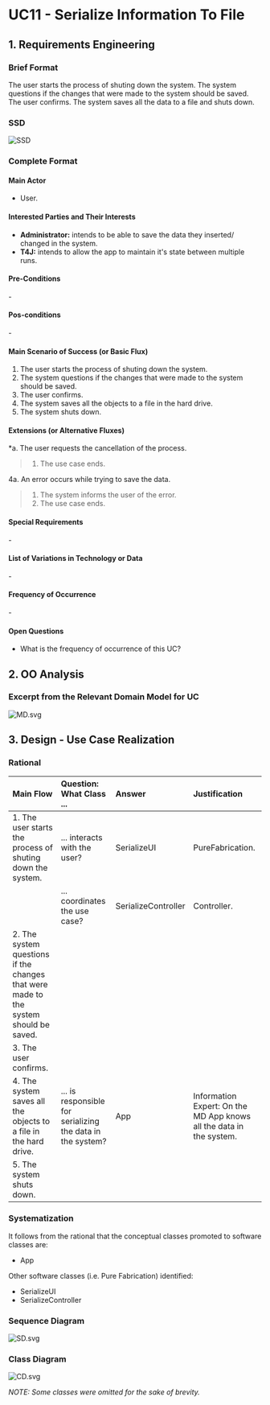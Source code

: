 # UC11 - Serialize Information To File

## 1. Requirements Engineering

### Brief Format

The user starts the process of shuting down the system. The system questions if the changes that were made to the system should be saved. The user confirms. The system saves all the data to a file and shuts down.

### SSD
![SSD](SSD.svg)


### Complete Format

#### Main Actor

- User.

#### Interested Parties and Their Interests
* **Administrator:** intends to be able to save the data they inserted/ changed in the system.
* **T4J:** intends to allow the app to maintain it's state between multiple runs.


#### Pre-Conditions
\-

#### Pos-conditions
\-

#### Main Scenario of Success (or Basic Flux)

1. The user starts the process of shuting down the system.
2. The system questions if the changes that were made to the system should be saved.
3. The user confirms.
4. The system saves all the objects to a file in the hard drive.
5. The system shuts down.


#### Extensions (or Alternative Fluxes)

*a. The user requests the cancellation of the process.

> 1. The use case ends.

4a. An error occurs while trying to save the data.

> 1. The system informs the user of the error.
> 2. The use case ends.

#### Special Requirements
\-

#### List of Variations in Technology or Data
\-

#### Frequency of Occurrence
\-

#### Open Questions

- What is the frequency of occurrence of this UC?

## 2. OO Analysis

### Excerpt from the Relevant Domain Model for UC

![MD.svg](MD.svg)

## 3. Design - Use Case Realization

### Rational
|Main Flow  |Question: What Class ... |Answer|Justification|
|:---------|:---------|:---------|:---------|
|1. The user starts the process of shuting down the system.                           | ... interacts with the user?                                    | SerializeUI           | PureFabrication.                                                      |
|                                                                                     | ... coordinates the use case?                                   | SerializeController   | Controller.                                                           |
|2. The system questions if the changes that were made to the system should be saved. |                                                                 |                       |                                                                       |
|3. The user confirms.                                                                |                                                                 |                       |                                                                       |
|4. The system saves all the objects to a file in the hard drive.                     | ... is responsible for serializing the data in the system?      | App                   | Information Expert: On the MD App knows all the data in the system.   |
|5. The system shuts down.                                                            |                                                                 |                       |                                                                       |




### Systematization

It follows from the rational that the conceptual classes promoted to software classes are:

 * App

Other software classes (i.e. Pure Fabrication) identified:

 * SerializeUI
 * SerializeController


### Sequence Diagram

![SD.svg](SD.svg)

### Class Diagram

![CD.svg](CD.svg)

*NOTE: Some classes were omitted for the sake of brevity.*
